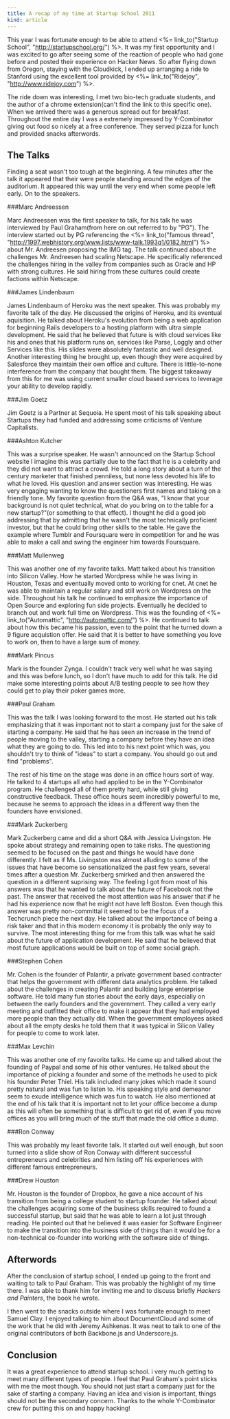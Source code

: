 ```yaml
---
title: A recap of my time at Startup School 2011
kind: article
---
```


This year I was fortunate enough to be able to attend <%= link_to("Startup School", "http://startupschool.org/") %>. It was my first opportunity and I was excited to go after seeing some of the reaction of people who had gone before and posted their experience on Hacker News. So after flying down from Oregon, staying with the Cloudkick, I ended up arranging a ride to Stanford using the excellent tool provided by <%= link_to("Ridejoy", "http://www.ridejoy.com") %>.

The ride down was interesting, I met two bio-tech graduate students, and the author of a chrome extension(can't find the link to this specific one). When we arrived there was a generous spread out for breakfast. Throughout the entire day I was a extremely impressed by Y-Combinator giving out food so nicely at a free conference. They served pizza for lunch and provided snacks afterwords. 


The Talks
----

Finding a seat wasn't too tough at the beginning. A few minutes after the talk it appeared that their were people standing around the edges of the auditorium. It appeared this way until the very end when some people left early. On to the speakers.

###Marc Andreessen

Marc Andreessen was the first speaker to talk, for his talk he was interviewed by Paul Graham(from here on out referred to by "PG"). The interview started out by PG referencing the <%= link_to("famous thread", "http://1997.webhistory.org/www.lists/www-talk.1993q1/0182.html") %> about Mr. Andreesen proposing the IMG tag. The talk continued about the challenges Mr. Andreesen had scaling Netscape. He specifically referenced the challenges hiring in the valley from companies such as Oracle and HP with strong cultures. He said hiring from these cultures could create factions within Netscape.

###James Lindenbaum

James Lindenbaum of Heroku was the next speaker. This was probably my favorite talk of the day. He discussed the origins of Heroku, and its eventual aquisition. He talked about Heroku's evolution from being a web application for beginning Rails developers to a hosting platform with ultra simple development. He said that he believed that future is with cloud services like his and ones that his platform runs on, services like Parse, Loggly and other Services like this. His slides were absolutely fantastic and well designed. Another interesting thing he brought up, even though they were acquired by Salesforce they maintain their own office and culture. There is little-to-none interference from the company that bought them. The biggest takeaway from this for me was using current smaller cloud based services to leverage your ability to develop rapidly.

###Jim Goetz

Jim Goetz is a Partner at Sequoia. He spent most of his talk speaking about Startups they had funded and addressing some criticisms of Venture Capitalists.

###Ashton Kutcher

This was a surprise speaker. He wasn't announced on the Startup School website I imagine this was partially due to the fact that he is a celebrity and they did not want to attract a crowd. He told a long story about a turn of the century marketer that finished penniless, but none less devoted his life to what he loved. His question and answer section was interesting. He was very engaging wanting to know the questioners first names and taking on a friendly tone. My favorite question from the Q&A was, "I know that your background is not quiet technical, what do you bring on to the table for a new startup?"(or something to that effect). I thought he did a good job addressing that by admitting that he wasn't the most technically proficient investor, but that he could bring other skills to the table. He gave the example where Tumblr and Foursquare were in competition for and he was able to make a call and swing the engineer him towards Foursquare. 


###Matt Mullenweg

This was another one of my favorite talks. Matt talked about his transition into Silicon Valley. How he started Wordpress while he was living in Houston, Texas and eventually moved onto to working for cnet. At cnet he was able to maintain a regular salary and still work on Wordpress on the side. Throughout his talk he continued to emphasize the importance of Open Source and exploring fun side projects. Eventually he decided to branch out and work full time on Wordpress. This was the founding of <%= link_to("Automattic", "http://automattic.com/") %>. He continued to talk about how this became his passion, even to the point that he turned down a 9 figure acquistion offer. He said that it is better to have something you love to work on, then to have a large sum of money.

###Mark Pincus

Mark is the founder Zynga. I couldn't track very well what he was saying and this was before lunch, so I don't have much to add for this talk. He did make some interesting points about A/B testing people to see how they could get to play their poker games more.

###Paul Graham

This was the talk I was looking forward to the most. He started out his talk emphasizing that it was important not to start a company just for the sake of starting a company. He said that he has seen an increase in the trend of people moving to the valley, starting a company before they have an idea what they are going to do. This led into to his next point which was, you shouldn't try to think of "ideas" to start a company. You should go out and find "problems".

The rest of his time on the stage was done in an office hours sort of way. He talked to 4 startups all who had applied to be in the Y-Combinator program. He challenged all of them pretty hard, while still giving constructive feedback. These office hours seem incredibly powerful to me, because he seems to approach the ideas in a different way then the founders have envisioned.

###Mark Zuckerberg

Mark Zuckerberg came and did a short Q&A with Jessica Livingston. He spoke about strategy and remaining open to take risks. The questioning seemed to be focused on the past and things he would have done differently. I felt as if Ms. Livingston was almost alluding to some of the issues that have become so sensationalized the past few years, several times after a question Mr. Zuckerberg smirked and then answered the question in a different suprising way. The feeling I got from most of his answers was that he wanted to talk about the future of Facebook not the past. The answer that received the most attention was his answer that if he had his experience now that he might not have left Boston. Even though this answer was pretty non-committal it seemed to be the focus of a Techcrunch piece the next day. He talked about the importance of being a risk taker and that in this modern economy it is probably the only way to survive. The most interesting thing for me from this talk was what he said about the future of application development. He said that he believed that most future applications would be built on top of some social graph.

###Stephen Cohen

Mr. Cohen is the founder of Palantir, a private government based contracter that helps the government with different data analytics problem. He talked about the challenges in creating Palantir and building large enterprise software. He told many fun stories about the early days, especially on between the early founders and the government. They called a very early meeting and outfitted their office to make it appear that they had employed more people than they actually did. When the government employees asked about all the empty desks he told them that it was typical in Silicon Valley for people to come to work later.

###Max Levchin

This was another one of my favorite talks. He came up and talked about the founding of Paypal and some of his other ventures. He talked about the importance of picking a founder and some of the methods he used to pick his founder Peter Thiel. His talk included many jokes which made it sound pretty natural and was fun to listen to. His speaking style and demeanor seem to exude intelligence which was fun to watch. He also mentioned at the end of his talk that it is important not to let your office become a dump as this will often be something that is difficult to get rid of, even if you move offices as you will bring much of the stuff that made the old office a dump.

###Ron Conway

This was probably my least favorite talk. It started out well enough, but soon turned into a slide show of Ron Conway with different successful entrepreneurs and celebrities and him listing off his experiences with different famous entrepreneurs. 

###Drew Houston

Mr. Houston is the founder of Dropbox, he gave a nice account of his transition from being a college student to startup founder. He talked about the challenges acquiring some of the business skills required to found a successful startup, but said that he was able to learn a lot just through reading. He pointed out that he believed it was easier for Software Engineer to make the transition into the business side of things than it would be for a non-technical co-founder into working with the software side of things.

Afterwords
---

After the conclusion of startup school, I ended up going to the front and waiting to talk to Paul Graham. This was probably the highlight of my time there. I was able to thank him for inviting me and to discuss briefly *Hackers and Painters*, the book he wrote. 

I then went to the snacks outside where I was fortunate enough to meet Samuel Clay. I enjoyed talking to him about DocumentCloud and some of the work that he did with Jeremy Ashkenas. It was neat to talk to one of the original contributors of both Backbone.js and Underscore.js.

Conclusion
---
It was a great experience to attend startup school. i very much getting to meet many different types of people. I feel that Paul Graham's point sticks with me the most though. You should not just start a company just for the sake of starting a company. Having an idea and vision is important, things should not be the secondary concern. Thanks to the whole Y-Combinator crew for putting this on and happy hacking!
